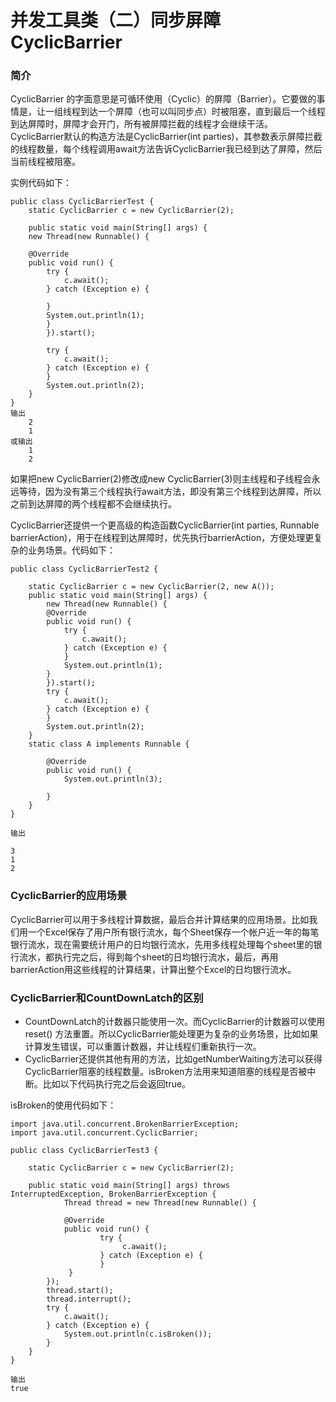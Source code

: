 # 并发工具类（二）同步屏障CyclicBarrier



### 简介

CyclicBarrier 的字面意思是可循环使用（Cyclic）的屏障（Barrier）。它要做的事情是，让一组线程到达一个屏障（也可以叫同步点）时被阻塞，直到最后一个线程到达屏障时，屏障才会开门，所有被屏障拦截的线程才会继续干活。CyclicBarrier默认的构造方法是CyclicBarrier(int parties)，其参数表示屏障拦截的线程数量，每个线程调用await方法告诉CyclicBarrier我已经到达了屏障，然后当前线程被阻塞。



实例代码如下：

```
public class CyclicBarrierTest {
	static CyclicBarrier c = new CyclicBarrier(2);
  
	public static void main(String[] args) {
	new Thread(new Runnable() {
        
	@Override
	public void run() {
		try {
			c.await();
        } catch (Exception e) {

		}
		System.out.println(1);
		}
		}).start();

		try {
			c.await();
		} catch (Exception e) { 
		}
		System.out.println(2);
	}
}
输出
    2
    1
或输出
    1
    2
```

如果把new CyclicBarrier(2)修改成new CyclicBarrier(3)则主线程和子线程会永远等待，因为没有第三个线程执行await方法，即没有第三个线程到达屏障，所以之前到达屏障的两个线程都不会继续执行。

CyclicBarrier还提供一个更高级的构造函数CyclicBarrier(int parties,  Runnable barrierAction)，用于在线程到达屏障时，优先执行barrierAction，方便处理更复杂的业务场景。代码如下：

```
public class CyclicBarrierTest2 {

	static CyclicBarrier c = new CyclicBarrier(2, new A());
	public static void main(String[] args) {
		new Thread(new Runnable() {
		@Override
        public void run() {
            try {
                c.await();
            } catch (Exception e) {
            }
            System.out.println(1);
        }
        }).start();
        try {
            c.await();
        } catch (Exception e) {
        }
        System.out.println(2);
    }
	static class A implements Runnable {

		@Override
		public void run() {
			System.out.println(3);

		}
	}
}

输出

3
1
2
```

### CyclicBarrier的应用场景

CyclicBarrier可以用于多线程计算数据，最后合并计算结果的应用场景。比如我们用一个Excel保存了用户所有银行流水，每个Sheet保存一个帐户近一年的每笔银行流水，现在需要统计用户的日均银行流水，先用多线程处理每个sheet里的银行流水，都执行完之后，得到每个sheet的日均银行流水，最后，再用barrierAction用这些线程的计算结果，计算出整个Excel的日均银行流水。

### CyclicBarrier和CountDownLatch的区别

- CountDownLatch的计数器只能使用一次。而CyclicBarrier的计数器可以使用reset() 方法重置。所以CyclicBarrier能处理更为复杂的业务场景，比如如果计算发生错误，可以重置计数器，并让线程们重新执行一次。
- CyclicBarrier还提供其他有用的方法，比如getNumberWaiting方法可以获得CyclicBarrier阻塞的线程数量。isBroken方法用来知道阻塞的线程是否被中断。比如以下代码执行完之后会返回true。

isBroken的使用代码如下：

```
import java.util.concurrent.BrokenBarrierException;
import java.util.concurrent.CyclicBarrier;

public class CyclicBarrierTest3 {

    static CyclicBarrier c = new CyclicBarrier(2);

    public static void main(String[] args) throws InterruptedException, BrokenBarrierException {
            Thread thread = new Thread(new Runnable() {

            @Override
            public void run() {
	                try {
                   		 c.await();
	                } catch (Exception e) {
	                }
	         }       
		});     
		thread.start();
		thread.interrupt();
		try {
			c.await();
		} catch (Exception e) {
			System.out.println(c.isBroken());
		}
	}	
}	

输出
true
```

